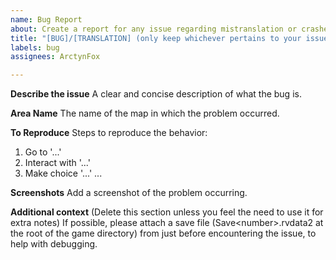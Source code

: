 ```yaml
---
name: Bug Report
about: Create a report for any issue regarding mistranslation or crashes.
title: "[BUG]/[TRANSLATION] (only keep whichever pertains to your issue)"
labels: bug
assignees: ArctynFox

---
```


**Describe the issue**
A clear and concise description of what the bug is.

**Area Name**
The name of the map in which the problem occurred.

**To Reproduce**
Steps to reproduce the behavior:
1. Go to '...'
2. Interact with '...'
3. Make choice '...'
...

**Screenshots**
Add a screenshot of the problem occurring.

**Additional context** (Delete this section unless you feel the need to use it for extra notes)
If possible, please attach a save file (Save\<number\>.rvdata2 at the root of the game directory) from just before encountering the issue, to help with debugging.
